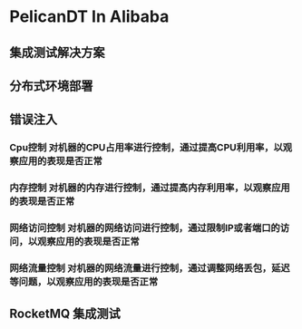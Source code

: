 # PelicanDT In Alibaba

## 集成测试解决方案

## 分布式环境部署

## 错误注入

### Cpu控制 对机器的CPU占用率进行控制，通过提高CPU利用率，以观察应用的表现是否正常 

### 内存控制 对机器的内存进行控制，通过提高内存利用率，以观察应用的表现是否正常
### 网络访问控制 对机器的网络访问进行控制，通过限制IP或者端口的访问，以观察应用的表现是否正常
### 网络流量控制 对机器的网络流量进行控制，通过调整网络丢包，延迟等问题，以观察应用的表现是否正常


## RocketMQ 集成测试
